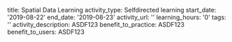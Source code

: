 title: Spatial Data Learning
activity_type: Selfdirected learning
start_date: '2019-08-22'
end_date: '2019-08-23'
activity_url: ''
learning_hours: '0'
tags: ''
activity_description: ASDF123
benefit_to_practice: ASDF123
benefit_to_users: ASDF123
